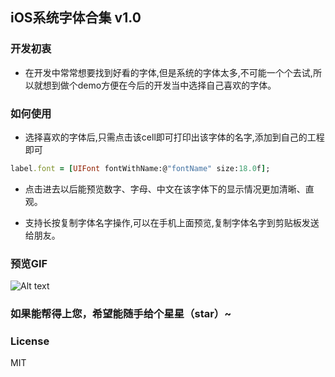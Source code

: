 ## iOS系统字体合集 v1.0


### 开发初衷
- 在开发中常常想要找到好看的字体,但是系统的字体太多,不可能一个个去试,所以就想到做个demo方便在今后的开发当中选择自己喜欢的字体。

### 如何使用
- 选择喜欢的字体后,只需点击该cell即可打印出该字体的名字,添加到自己的工程即可
``` ruby
label.font = [UIFont fontWithName:@"fontName" size:18.0f];
```
- 点击进去以后能预览数字、字母、中文在该字体下的显示情况更加清晰、直观。

- 支持长按复制字体名字操作,可以在手机上面预览,复制字体名字到剪贴板发送给朋友。





### 预览GIF


![Alt text](http://ww2.sinaimg.cn/large/70421ae5jw1f65i4cho4kg20df0j8kjn.gif)

### 如果能帮得上您，希望能随手给个星星（star）~


### License
MIT
